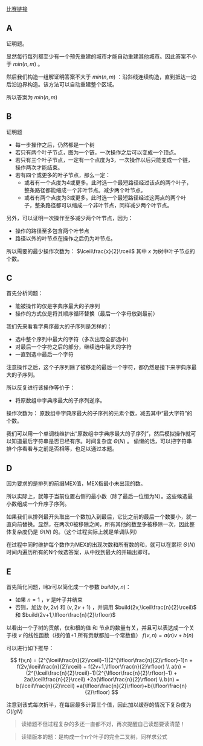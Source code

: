 [比赛链接](https://codeforces.com/contest/1905)

## A

证明题。

显然每行每列都至少有一个预先重建的城市才能自动重建其他城市。因此答案不小于 $min(n, m)$ 。

然后我们构造一组解证明答案不大于 $min(n,m)$ ：沿斜线连续构造，直到抵达一边后沿边界构造。该方法可以自动重建整个区域。

所以答案为 $min(n,m)$ 

## B

证明题

* 每一步操作之后，仍然都是一个树
* 若只有两个叶子节点，图为一个链，一次操作之后可以变成一个顶点。
* 若只有三个叶子节点，一定有一个点度为3，一次操作以后只能变成一个链，操作两次才能结束。
* 若有四个或更多的叶子节点，那么一定：
    * 或者有一个点度为4或更多。此时选一个最短路径经过该点的两个叶子，整条路径都能缩成一个非叶节点。减少两个叶节点。
    * 或者有两个点度为3或更多。此时选一个最短路径经过这两点的两个叶子，整条路径都可以缩成一个非叶节点，同样减少两个叶节点。

另外，可以证明一次操作至多减少两个叶节点，因为：

* 操作的路径至多包含两个叶节点
* 路径以外的叶节点在操作之后仍为叶节点。

所以需要的最少操作次数为： $\lceil\frac{x}{2}\rceil$ 其中 $x$ 为树中叶子节点的个数。

## C

首先分析问题：

* 能被操作的仅是字典序最大的子序列
* 操作的方式仅是将其顺序循环替换（最后一个字母放到最前）

我们先来看看字典序最大的子序列是怎样的：

* 选中整个序列中最大的字符（多次出现全部选中）
* 对最后一个字符之后的部分，继续选中最大的字符
* 一直到选中最后一个字符

注意操作之后，这个子序列除了被移走的最后一个字符，都仍然是接下来字典序最大的子序列。

所以反复进行该操作等价于：

* 将原数组中字典序最大的子序列逆序。

操作次数为： 原数组中字典序最大的子序列的元素个数，减去其中“最大字符”的个数。

我们可以用一个单调栈维护出“原数组中字典序最大的子序列”，然后模拟操作就可以知道最后字符串是否已经有序。时间复杂度 $\Theta(N)$ 。 偷懒的话，可以把字符串排个序看看与之前是否相等，也足以通过本题。

## D

因为要求的是排列的前缀MEX值，MEX指最小未出现的数。

所以实际上，就等于当前位置右侧的最小数（除了最后一位恒为N）。这些候选最小数组成一个升序子序列。

如果我们从排列最开头取出一个数加入到最后，它比之前的最后一个数要小，就一直向前替换。显然，在两次0被移除之间，所有其他的数至多被移除一次，因此整体复杂度仍是 $\Theta(N)$ 的。（这个过程实际上就是单调队列）

在过程中同时维护每个数作为MEX的出现次数和所有数的和，就可以在累积 $\Theta(N)$ 时间内遍历所有的N个候选答案，从中找到最大的并输出即可。

## E

首先简化问题，l和r可以简化成一个参数 $build(v, n)$：

* 如果 $n=1$ ，$v$ 是叶子并结束
* 否则，加边 $(v,2v)$ 和 $(v,2v+1)$ ，并调用 $build(2v,\lceil\frac{n}{2}\rceil)$ 和 $build(2v+1,\lfloor\frac{n}{2}\rfloor)$

以看出一个子树的贡献，仅和根的值 和 节点的数量有关，并且可以表达成一个关于根 $v$ 的线性函数（根的值+1 所有贡献都加一个常数值） $f(v,n)=a(n)v+b(n)$

可以进行如下推导：

$$
f(v,n) = (2^{\lceil\frac{n}{2}\rceil}-1)(2^{\lfloor\frac{n}{2}\rfloor}-1)n + f(2v,\lceil\frac{n}{2}\rceil) + f(2v+1,\lfloor\frac{n}{2}\rfloor) \\
a(n) = (2^{\lceil\frac{n}{2}\rceil}-1)(2^{\lfloor\frac{n}{2}\rfloor}-1) + 2a(\lceil\frac{n}{2}\rceil) +2a(\lfloor\frac{n}{2}\rfloor) \\
b(n) = b(\lceil\frac{n}{2}\rceil) +a(\lfloor\frac{n}{2}\rfloor)+b(\lfloor\frac{n}{2}\rfloor)
$$

注意到该式每次折半，在每层最多计算三个值，因此加以缓存的情况下复杂度为 $O(lgN)$ 

> 读错题不但过程复杂的多还一直都不对，再次提醒自己读题要读清楚！

> 读错版本的题：是构成一个n个叶子的完全二叉树，同样求公式